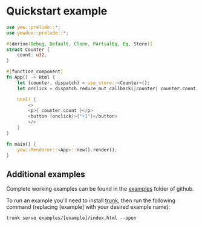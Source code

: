 # Quickstart example

```rust
use yew::prelude::*;
use yewdux::prelude::*;

#[derive(Debug, Default, Clone, PartialEq, Eq, Store)]
struct Counter {
    count: u32,
}

#[function_component]
fn App() -> Html {
    let (counter, dispatch) = use_store::<Counter>();
    let onclick = dispatch.reduce_mut_callback(|counter| counter.count += 1);

    html! {
        <>
        <p>{ counter.count }</p>
        <button {onclick}>{"+1"}</button>
        </>
    }
}

fn main() {
    yew::Renderer::<App>::new().render();
}
```

## Additional examples

Complete working examples can be found in the
[examples](https://github.com/intendednull/yewdux/tree/master/examples) folder of github.

To run an example you'll need to install [trunk](https://github.com/thedodd/trunk), then run the
following command (replacing [example] with your desired example name):

    trunk serve examples/[example]/index.html --open

